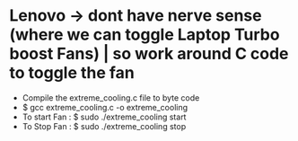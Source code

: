 # Lenovo -> dont have nerve sense (where we can toggle Laptop Turbo boost Fans) | so work around C code to toggle the fan

- Compile the extreme_cooling.c file to byte code
- \$ gcc extreme_cooling.c -o extreme_cooling
- To start Fan : \$ sudo ./extreme_cooling start
- To Stop Fan : \$ sudo ./extreme_cooling stop
